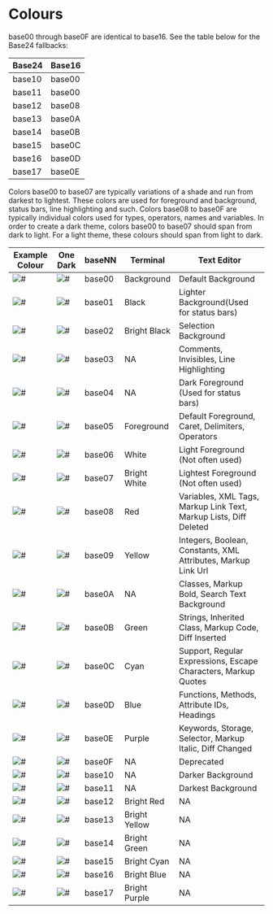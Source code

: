 # Colours

base00 through base0F are identical to base16. See the table below for the
Base24 fallbacks:

|Base24|Base16|
|------|------|
|base10|base00|
|base11|base00|
|base12|base08|
|base13|base0A|
|base14|base0B|
|base15|base0C|
|base16|base0D|
|base17|base0E|

Colors base00 to base07 are typically variations of a shade and run from darkest
to lightest. These colors are used for foreground and background, status bars,
line highlighting and such. Colors base08 to base0F are typically individual
colors used for types, operators, names and variables. In order to create a
dark theme, colors base00 to base07 should span from dark to light. For a light
theme, these colours should span from light to dark.

|Example Colour|One Dark|baseNN|Terminal|Text Editor|
|---|---|---|---|---|
|![#](https://placehold.it/25/181818/000000?text=+)|![#](https://placehold.it/25/282c34/000000?text=+)|base00|Background|Default Background|
|![#](https://placehold.it/25/282828/000000?text=+)|![#](https://placehold.it/25/3f4451/000000?text=+)|base01|Black|Lighter Background(Used for status bars)|
|![#](https://placehold.it/25/383838/000000?text=+)|![#](https://placehold.it/25/4f5666/000000?text=+)|base02|Bright Black|Selection Background|
|![#](https://placehold.it/25/585858/000000?text=+)|![#](https://placehold.it/25/545862/000000?text=+)|base03|NA|Comments, Invisibles, Line Highlighting|
|![#](https://placehold.it/25/B8B8B8/000000?text=+)|![#](https://placehold.it/25/9196a1/000000?text=+)|base04|NA|Dark Foreground (Used for status bars)|
|![#](https://placehold.it/25/D8D8D8/000000?text=+)|![#](https://placehold.it/25/abb2bf/000000?text=+)|base05|Foreground|Default Foreground, Caret, Delimiters, Operators|
|![#](https://placehold.it/25/E8E8E8/000000?text=+)|![#](https://placehold.it/25/e6e6e6/000000?text=+)|base06|White|Light Foreground (Not often used)|
|![#](https://placehold.it/25/F8F8F8/000000?text=+)|![#](https://placehold.it/25/ffffff/000000?text=+)|base07|Bright White|Lightest Foreground (Not often used)|
|![#](https://placehold.it/25/AB4642/000000?text=+)|![#](https://placehold.it/25/e06c75/000000?text=+)|base08|Red|Variables, XML Tags, Markup Link Text, Markup Lists, Diff Deleted|
|![#](https://placehold.it/25/DC9656/000000?text=+)|![#](https://placehold.it/25/d19a66/000000?text=+)|base09|Yellow|Integers, Boolean, Constants, XML Attributes, Markup Link Url|
|![#](https://placehold.it/25/F7CA88/000000?text=+)|![#](https://placehold.it/25/e5c07b/000000?text=+)|base0A|NA|Classes, Markup Bold, Search Text Background|
|![#](https://placehold.it/25/A1B56C/000000?text=+)|![#](https://placehold.it/25/98c379/000000?text=+)|base0B|Green|Strings, Inherited Class, Markup Code, Diff Inserted|
|![#](https://placehold.it/25/86C1B9/000000?text=+)|![#](https://placehold.it/25/56b6c2/000000?text=+)|base0C|Cyan|Support, Regular Expressions, Escape Characters, Markup Quotes|
|![#](https://placehold.it/25/7CAFC2/000000?text=+)|![#](https://placehold.it/25/61afef/000000?text=+)|base0D|Blue|Functions, Methods, Attribute IDs, Headings|
|![#](https://placehold.it/25/BA8BAF/000000?text=+)|![#](https://placehold.it/25/c678dd/000000?text=+)|base0E|Purple|Keywords, Storage, Selector, Markup Italic, Diff Changed|
|![#](https://placehold.it/25/A16946/000000?text=+)|![#](https://placehold.it/25/be5046/000000?text=+)|base0F|NA|Deprecated|
|![#](https://placehold.it/25/0B0B0B/000000?text=+)|![#](https://placehold.it/25/21252b/000000?text=+)|base10|NA|Darker Background|
|![#](https://placehold.it/25/000000/000000?text=+)|![#](https://placehold.it/25/181a1f/000000?text=+)|base11|NA|Darkest Background|
|![#](https://placehold.it/25/BC5753/000000?text=+)|![#](https://placehold.it/25/ff7b86/000000?text=+)|base12|Bright Red|NA|
|![#](https://placehold.it/25/EDA767/000000?text=+)|![#](https://placehold.it/25/efb074/000000?text=+)|base13|Bright Yellow|NA|
|![#](https://placehold.it/25/B2C67D/000000?text=+)|![#](https://placehold.it/25/b1e18b/000000?text=+)|base14|Bright Green|NA|
|![#](https://placehold.it/25/97D2CA/000000?text=+)|![#](https://placehold.it/25/63d4e0/000000?text=+)|base15|Bright Cyan|NA|
|![#](https://placehold.it/25/8DC0D3/000000?text=+)|![#](https://placehold.it/25/67cdff/000000?text=+)|base16|Bright Blue|NA|
|![#](https://placehold.it/25/CB9CC0/000000?text=+)|![#](https://placehold.it/25/e48bff/000000?text=+)|base17|Bright Purple|NA|
